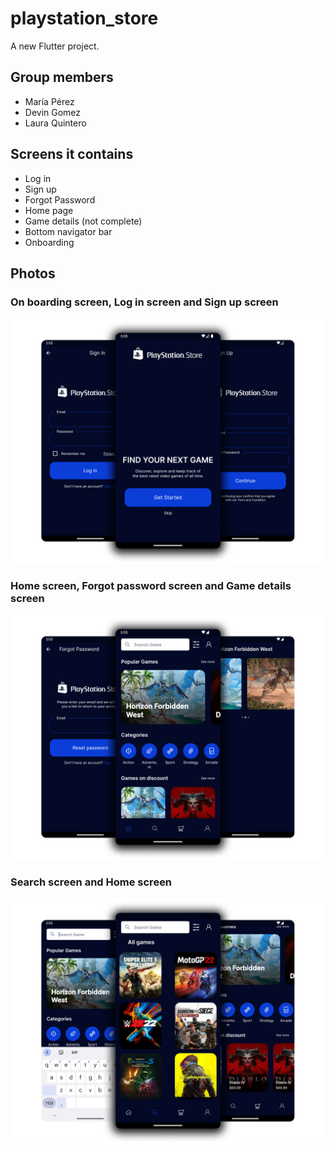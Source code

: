 # playstation_store

A new Flutter project.

## Group members

- María Pérez
- Devin Gomez
- Laura Quintero

## Screens it contains

- Log in
- Sign up
- Forgot Password
- Home page
- Game details (not complete)
- Bottom navigator bar
- Onboarding

## Photos

### On boarding screen, Log in screen and Sign up screen

![photo 01](page01.jpg)

### Home screen, Forgot password screen and Game details screen

![photo 02](page02.jpg)

### Search screen and Home screen

![photo 03](page03.jpg)
